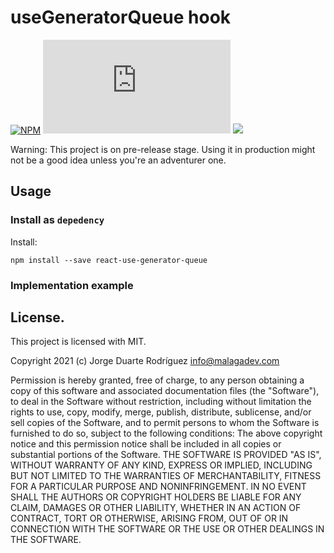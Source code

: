 # useGeneratorQueue hook

[![NPM](https://img.shields.io/npm/v/react-use-generator-queue)](https://github.com/megah4x0r/react-use-generator-queue)
[![type-coverage](https://img.shields.io/badge/dynamic/json.svg?label=type-coverage&prefix=%E2%89%A5&suffix=%&query=$.typeCoverage.atLeast&uri=https%3A%2F%2Fraw.githubusercontent.com%2Fmegah4x0r%2Freact-use-generator-queue%2Fmaster%2Fpackage.json)](https://github.com/megah4x0r/react-use-generator-queue)
<a href="https://codeclimate.com/github/megah4x0r/react-use-generator-queue/maintainability"><img src="https://api.codeclimate.com/v1/badges/b2d14de2ab2bfc28a5f6/maintainability" /></a>

Warning: This project is on pre-release stage. Using it in production might not be a good idea unless you're an adventurer one.

## Usage

### Install as `depedency`

Install:

```
npm install --save react-use-generator-queue
```

### Implementation example

## License.

This project is licensed with MIT.

Copyright 2021 (c) Jorge Duarte Rodríguez <info@malagadev.com>

Permission is hereby granted, free of charge, to any person obtaining a copy of this software and associated documentation files (the "Software"), to deal in the Software without restriction, including without limitation the rights to use, copy, modify, merge, publish, distribute, sublicense, and/or sell copies of the Software, and to permit persons to whom the Software is furnished to do so, subject to the following conditions:
The above copyright notice and this permission notice shall be included in all copies or substantial portions of the Software.
THE SOFTWARE IS PROVIDED "AS IS", WITHOUT WARRANTY OF ANY KIND, EXPRESS OR IMPLIED, INCLUDING BUT NOT LIMITED TO THE WARRANTIES OF MERCHANTABILITY, FITNESS FOR A PARTICULAR PURPOSE AND NONINFRINGEMENT. IN NO EVENT SHALL THE AUTHORS OR COPYRIGHT HOLDERS BE LIABLE FOR ANY CLAIM, DAMAGES OR OTHER LIABILITY, WHETHER IN AN ACTION OF CONTRACT, TORT OR OTHERWISE, ARISING FROM, OUT OF OR IN CONNECTION WITH THE SOFTWARE OR THE USE OR OTHER DEALINGS IN THE SOFTWARE.
